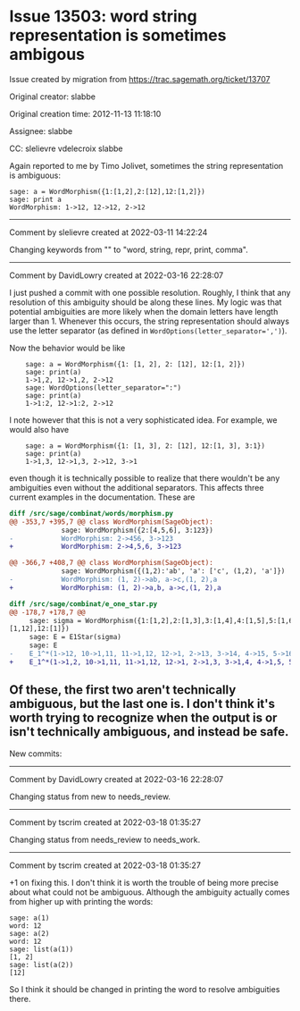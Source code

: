 # Issue 13503: word string representation is sometimes ambigous

Issue created by migration from https://trac.sagemath.org/ticket/13707

Original creator: slabbe

Original creation time: 2012-11-13 11:18:10

Assignee: slabbe

CC:  slelievre vdelecroix slabbe

Again reported to me by Timo Jolivet, sometimes the string representation is ambiguous:


```
sage: a = WordMorphism({1:[1,2],2:[12],12:[1,2]})
sage: print a
WordMorphism: 1->12, 12->12, 2->12
```



---

Comment by slelievre created at 2022-03-11 14:22:24

Changing keywords from "" to "word, string, repr, print, comma".


---

Comment by DavidLowry created at 2022-03-16 22:28:07

I just pushed a commit with one possible resolution. Roughly, I think that any resolution of this ambiguity should be along these lines. My logic was that potential ambiguities are more likely when the domain letters have length larger than 1. Whenever this occurs, the string representation should always use the letter separator (as defined in `WordOptions(letter_separator=',')`).

Now the behavior would be like

```
    sage: a = WordMorphism({1: [1, 2], 2: [12], 12:[1, 2]})
    sage: print(a)
    1->1,2, 12->1,2, 2->12
    sage: WordOptions(letter_separator=":")
    sage: print(a)
    1->1:2, 12->1:2, 2->12
```


I note however that this is not a very sophisticated idea. For example, we would also have

```
    sage: a = WordMorphism({1: [1, 3], 2: [12], 12:[1, 3], 3:1})
    sage: print(a)
    1->1,3, 12->1,3, 2->12, 3->1
```

even though it is technically possible to realize that there wouldn't be any ambiguities even without the additional separators. This affects three current examples in the documentation. These are

```diff
diff /src/sage/combinat/words/morphism.py
@@ -353,7 +395,7 @@ class WordMorphism(SageObject):
             sage: WordMorphism({2:[4,5,6], 3:123})
-            WordMorphism: 2->456, 3->123
+            WordMorphism: 2->4,5,6, 3->123

@@ -366,7 +408,7 @@ class WordMorphism(SageObject):
             sage: WordMorphism({(1,2):'ab', 'a': ['c', (1,2), 'a']})
-            WordMorphism: (1, 2)->ab, a->c,(1, 2),a
+            WordMorphism: (1, 2)->a,b, a->c,(1, 2),a

diff /src/sage/combinat/e_one_star.py
@@ -178,7 +178,7 @@
     sage: sigma = WordMorphism({1:[1,2],2:[1,3],3:[1,4],4:[1,5],5:[1,6],6:[1,7],7:[1,8],8:[1,9],9:[1,10],10:[1,11],11:
[1,12],12:[1]})
     sage: E = E1Star(sigma)
     sage: E
-    E_1^*(1->12, 10->1,11, 11->1,12, 12->1, 2->13, 3->14, 4->15, 5->16, 6->17, 7->18, 8->19, 9->1,10)
+    E_1^*(1->1,2, 10->1,11, 11->1,12, 12->1, 2->1,3, 3->1,4, 4->1,5, 5->1,6, 6->1,7, 7->1,8, 8->1,9, 9->1,10)
```


Of these, the first two aren't __technically__ ambiguous, but the last one is. I don't think it's worth trying to recognize when the output is or isn't technically ambiguous, and instead be safe.
----
New commits:


---

Comment by DavidLowry created at 2022-03-16 22:28:07

Changing status from new to needs_review.


---

Comment by tscrim created at 2022-03-18 01:35:27

Changing status from needs_review to needs_work.


---

Comment by tscrim created at 2022-03-18 01:35:27

+1 on fixing this. I don't think it is worth the trouble of being more precise about what could not be ambiguous. Although the ambiguity actually comes from higher up with printing the words:

```
sage: a(1)
word: 12
sage: a(2)
word: 12
sage: list(a(1))
[1, 2]
sage: list(a(2))
[12]
```

So I think it should be changed in printing the word to resolve ambiguities there.
